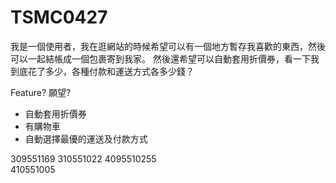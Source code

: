# TSMC0427

我是一個使用者，我在逛網站的時候希望可以有一個地方暫存我喜歡的東西，然後可以一起結帳成一個包裹寄到我家。
然後還希望可以自動套用折價券，看一下我到底花了多少，各種付款和運送方式各多少錢？

Feature? 願望?

* 自動套用折價券
* 有購物車
* 自動選擇最優的運送及付款方式



309551169 
310551022 
4095510255  
410551005
